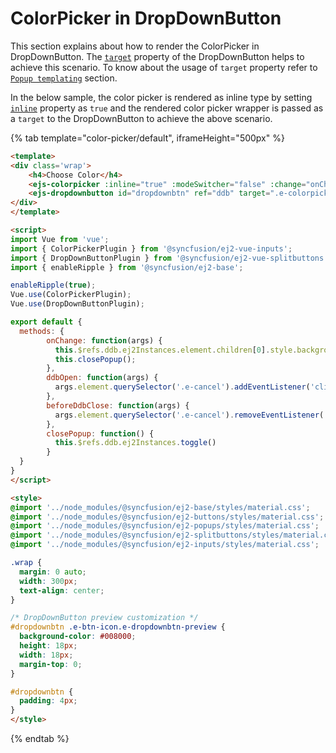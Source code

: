 # ColorPicker in DropDownButton

This section explains about how to render the ColorPicker in DropDownButton. The
[`target`](../../api/drop-down-button#target) property of the DropDownButton helps to achieve this scenario. To know about the usage of `target` property refer to [`Popup templating`](./../../drop-down-button/popup-items#popup-templating) section.

In the below sample, the color picker is rendered as inline type by setting [`inline`](./../../api/color-picker#inline) property as `true` and the rendered color picker wrapper is passed as a `target` to the DropDownButton to achieve the above scenario.

{% tab template="color-picker/default", iframeHeight="500px" %}

```html
<template>
<div class='wrap'>
    <h4>Choose Color</h4>
    <ejs-colorpicker :inline="true" :modeSwitcher="false" :change="onChange"></ejs-colorpicker>
    <ejs-dropdownbutton id="dropdownbtn" ref="ddb" target=".e-colorpicker-wrapper" iconCss="e-dropdownbtn-preview" :beforeClose="beforeDdbClose" :open="ddbOpen"></ejs-dropdownbutton>
</div>
</template>

<script>
import Vue from 'vue';
import { ColorPickerPlugin } from '@syncfusion/ej2-vue-inputs';
import { DropDownButtonPlugin } from '@syncfusion/ej2-vue-splitbuttons';
import { enableRipple } from '@syncfusion/ej2-base';

enableRipple(true);
Vue.use(ColorPickerPlugin);
Vue.use(DropDownButtonPlugin);

export default {
  methods: {
        onChange: function(args) {
          this.$refs.ddb.ej2Instances.element.children[0].style.backgroundColor = args.currentValue.rgba;
          this.closePopup();
        },
        ddbOpen: function(args) {
          args.element.querySelector('.e-cancel').addEventListener('click', this.closePopup);
        },
        beforeDdbClose: function(args) {
          args.element.querySelector('.e-cancel').removeEventListener('click', this.closePopup);
        },
        closePopup: function() {
          this.$refs.ddb.ej2Instances.toggle()
        }
  }
}
</script>

<style>
@import '../node_modules/@syncfusion/ej2-base/styles/material.css';
@import '../node_modules/@syncfusion/ej2-buttons/styles/material.css';
@import '../node_modules/@syncfusion/ej2-popups/styles/material.css';
@import '../node_modules/@syncfusion/ej2-splitbuttons/styles/material.css';
@import '../node_modules/@syncfusion/ej2-inputs/styles/material.css';

.wrap {
  margin: 0 auto;
  width: 300px;
  text-align: center;
}

/* DropDownButton preview customization */
#dropdownbtn .e-btn-icon.e-dropdownbtn-preview {
  background-color: #008000;
  height: 18px;
  width: 18px;
  margin-top: 0;
}

#dropdownbtn {
  padding: 4px;
}
</style>
```

{% endtab %}